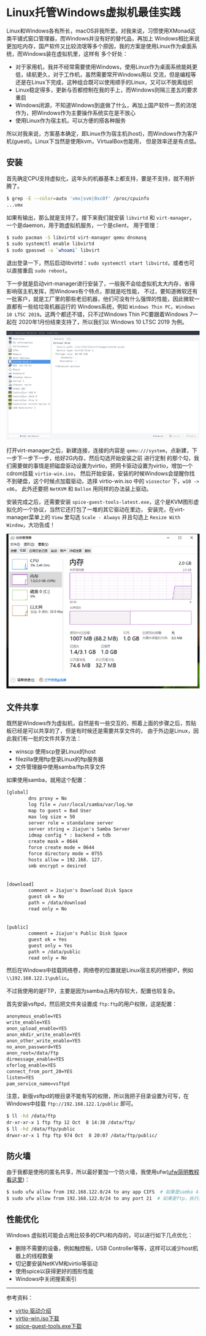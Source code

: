 # Linux托管Windows虚拟机最佳实践

Linux和Windows各有所长，macOS非我所爱。对我来说，习惯使用XMonad这类平铺式窗口管理器，而Windows并没有好的替代品，再加上
Windows相比来说更加吃内存，国产软件又比较流氓等多个原因，我的方案是使用Linux作为桌面系统，而Windows装在虚拟机里，这样有
多个好处：

- 对于家用机，我并不经常需要使用Windows，使用Linux作为桌面系统能耗更低，续航更久，对于工作机，虽然需要常开Windows用以
交流，但是编程等还是在Linux下完成，这种组合既可以使用顺手的Linux，又可以不脱离组织
- Linux稳定得多，更新与否都控制在我的手上，而Windows则隔三差五的要求重启
- Windows闭源，不知道Windows到底做了什么，再加上国产软件一贯的流氓作为，把Windows作为主要操作系统实在是不放心
- 使用Linux作为宿主机，可以方便的搭各种服务

所以对我来说，方案基本确定，即Linux作为宿主机(host)，而Windows作为客户机(guest)。Linux下当然是使用kvm，VirtualBox也能用，
但是效率还是有点低。

## 安装

首先确定CPU支持虚拟化，这年头的机器基本上都支持，要是不支持，就不用折腾了。

```bash
$ grep -E --color=auto 'vmx|svm|0xc0f' /proc/cpuinfo
...vmx
```

如果有输出，那么就是支持了。接下来我们就安装 `libvirtd` 和 `virt-manager`，一个是daemon，用于跑虚拟机服务，一个是client，
用于管理：

```bash
$ sudo pacman -S libvirtd virt-manager qemu dnsmasq
$ sudo systemctl enable libvirtd
$ sudo gpasswd -a `whoami` libvirt
```

退出登录一下，然后启动libvirtd：`sudo systemctl start libvirtd`，或者也可以直接重启 `sudo reboot`。

下一步就是启动virt-manager进行安装了，一般我不会给虚拟机太大内存，省得影响宿主机发挥，而Windows有个特点，那就是吃性能，
不过，要知道微软还有一批客户，就是工厂里的那些老旧机器，他们可没有什么强悍的性能，因此微软一直都有一些给垃圾机器运行的
Windows系统，例如 `Windows Thin PC`，`Windows 10 LTSC 2019`。这两个都还不错，只不过Windows Thin PC要跟着Windows 7一起在
2020年1月份结束支持了，所以我们以 Windows 10 LTSC 2019 为例。

![VirtManager的选项](./img/virt_manager.png)

打开virt-manager之后，新建连接，连接的内容是 `qemu:///system`，点新建，下一步下一步下一步，给好2G内存，然后勾选开始安装之前
进行定制 的那个勾，我们需要做的事情是把磁盘驱动设置为virtio，把网卡驱动设置为virtio，增加一个cdrom挂载 `virtio-win.iso`，
然后开始安装，安装的时候Windows会提醒你找不到硬盘，这个时候点加载驱动，选择 virtio-win.iso 中的 `viosector` 下，`w10 -> x86`，
此外还要把 `NetKVM` 和 `Ballon` 用同样的办法装上驱动。

安装完成之后，还需要安装 `spice-guest-tools-latest.exe`，这个是KVM图形虚拟化的一个协议，当然它还打包了一堆的其它驱动在里边，
安装完，在virt-manager菜单上的 `View` 里勾选 `Scale - Always` 并且勾选上 `Resize With Window`，大功告成！

![KVM/Virtio下的Windows 10](./img/win_task_manager.png)

## 文件共享

既然是Windows作为虚拟机，自然是有一些交互的，照着上面的步骤之后，剪贴板已经是可以共享的了，但是有时候还是需要共享文件的，
由于外边是Linux，因此我们有一批的文件共享方法：

- winscp 使用scp登录Linux的host
- filezilla使用ftp登录Linux的ftp服务器
- 文件管理器中使用samba/ftp共享文件

如果使用samba，就用这个配置：

```
[global]
        dns proxy = No
        log file = /usr/local/samba/var/log.%m
        map to guest = Bad User
        max log size = 50
        server role = standalone server
        server string = Jiajun's Samba Server
        idmap config * : backend = tdb
        create mask = 0644
        force create mode = 0644
        force directory mode = 0755
        hosts allow = 192.168. 127.
        smb encrypt = desired


[download]
        comment = Jiajun's Download Disk Space
        guest ok = No
        path = /data/download
        read only = No


[public]
        comment = Jiajun's Public Disk Space
        guest ok = Yes
        guest only = Yes
        path = /data/public
        read only = No
```

然后在Windows中挂载网络卷，网络卷的位置就是Linux宿主机的桥接IP，例如 `\\192.168.122.1\public`。

不过我使用的是FTP，主要是因为samba占用内存较大，配置也较复杂。

首先安装vsftpd，然后把文件夹设置成 `ftp:ftp`的用户权限，这是配置：

```
anonymous_enable=YES
write_enable=YES
anon_upload_enable=YES
anon_mkdir_write_enable=YES
anon_other_write_enable=YES
no_anon_password=YES
anon_root=/data/ftp
dirmessage_enable=YES
xferlog_enable=YES
connect_from_port_20=YES
listen=YES
pam_service_name=vsftpd
```

注意，新版vsftpd的根目录不能有写的权限，所以我把子目录设置为可写，在Windows中挂载 `ftp://192.168.122.1/public` 即可。

```bash
$ ll -hd /data/ftp
dr-xr-xr-x 1 ftp ftp 12 Oct  8 14:38 /data/ftp/
$ ll -hd /data/ftp/public
drwxr-xr-x 1 ftp ftp 974 Oct  8 20:07 /data/ftp/public/
```

## 防火墙

由于我都是使用的匿名共享，所以最好要加一个防火墙，我使用ufw([ufw简明教程看这里](https://jiajunhuang.com/articles/2019_09_14-ufw.md.html))：

```bash
$ sudo ufw allow from 192.168.122.0/24 to any app CIFS  # 如果是samba 4，执行这个
$ sudo ufw allow from 192.168.122.0/24 to any port 21  # 如果是ftp，执行这个
```

## 性能优化

Windows 虚拟机可能会占用比较多的CPU和内存的，可以进行如下几点优化：

- 删除不需要的设备，例如触控板，USB Controller等等，这样可以减少host机器上的线程数量
- 切记要安装NetKVM和virtio等驱动
- 使用spice以获得更好的图形性能
- Windows中关闭搜索索引

---

参考资料：

- [virtio 驱动介绍](https://docs.fedoraproject.org/en-US/quick-docs/creating-windows-virtual-machines-using-virtio-drivers/)
- [virtio-win.iso下载](https://fedorapeople.org/groups/virt/virtio-win/direct-downloads/latest-virtio/virtio-win.iso)
- [spice-guest-tools.exe下载](https://www.spice-space.org/download/binaries/spice-guest-tools/)

